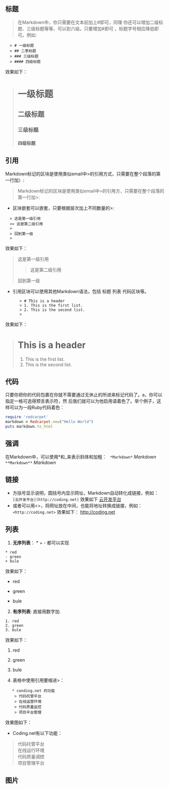 ## 标题
> 在Markdown中，你只需要在文本前加上#即可，同理 你还可以增加二级标题、三级标题等等，可以到六级。只要增加#即可
> ，标题字号相应降低即可。例如:

```
  > # 一级标题
  > ## 二季标题
  > ### 三级标题
  > #### 四级标题
  ```
效果如下：
> # 一级标题
> ## 二级标题
> ### 三级标题
> #### 四级标题

## 引用
Markdown标记的区块是使用类似email中>的引用方式，只需要在整个段落的第一行加〉:
>Markdown标记的区块是使用类似email中>的引用方，只需要在整个段落的第一行加>:

* 区块嵌套可以嵌套，只要根据层次加上不同数量的>:
```
  > 这是第一级引用
  >> 这是第二级引用
  >
  > 回到第一级
  >  
```
  效果如下：
  > 这是第一级引用
  >> 这是第二级引用
  >
  > 回到第一级
  >
* 引用区块可以使用其他Markdown语法，包括 标题 列表 代码区块等。
  ``` 
     > # This is a header
     > 1. This is the first list.
     > 2. This is the second list.
     > 
     ```
效果如下：
 > # This is a header
 > 1. This is the first list.
 > 2. This is the second list.
 > 

## 代码
 只要你把你的代码包裹在你就不需要通过无休止的所进来标记代码了。a，你可以指定一格可选得预言表示符，然
 后我们就可以为他启用语着色了。举个例子，这样可以为一段Ruby代码着色： 
```ruby
require 'redcarpet'
markdown = Redcarpet.new("Hello World")
puts markdown.to_html
```
## 强调
  在Markdown中，可以使用*和_来表示斜体和加粗：
  ``` *Markdown*```  *Markdown*
  ``` **Markdown**``` *Markdown*

## 链接
  * 方括号显示说明，圆括号内显示网址，Markdown自动转化成链接，例如：
  ```[云开发平台](http://coding.net)```
  效果如下
  [云开发平台](http://coding.net)
  * 或者可以用<>，将网址放在中间，也能将地址转换成链接，例如：
  ``` <http://coding.net>```
  效果如下：
  <http://coding.net>

## 列表
  1. **无序列表**： * + - 都可以实现
```
* red
- green
+ bule
```
效果如下：
* red
- green
+ bule
 2.  **有序列表**: 直接用数字加.
 ``` 
 1. red
 2. green
 3. bule
 ```
 效果如下：
 1. red
 2. green
 3. bule

 3. 表格中使用引用要缩进>：
 ```
 	* conding.net 的功能
 	 > 代码托管平台
 	 > 在线运营环境 
 	 > 代码质量监控
 	 > 项目平台管理
 ```
 效果图如下：
 * Coding.net有以下功能：
  > 代码托管平台  
  > 在线运行环境  
  > 代码质量调控   
  > 项目管理平台 
  
## 图片
